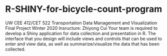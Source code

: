 # R-SHINY-for-bicycle-count-program
UW CEE 412/CET 522 Transportation Data Management and Visualization
Final Project Winter 2020 
Insructure: Zhiyong Cui
Your team is required to develop a Shiny application for data collection and presentation in R. The interface that you design will include views and controls that can be used to enter and view data, as well as summarize/visualize the data that has been collected.
